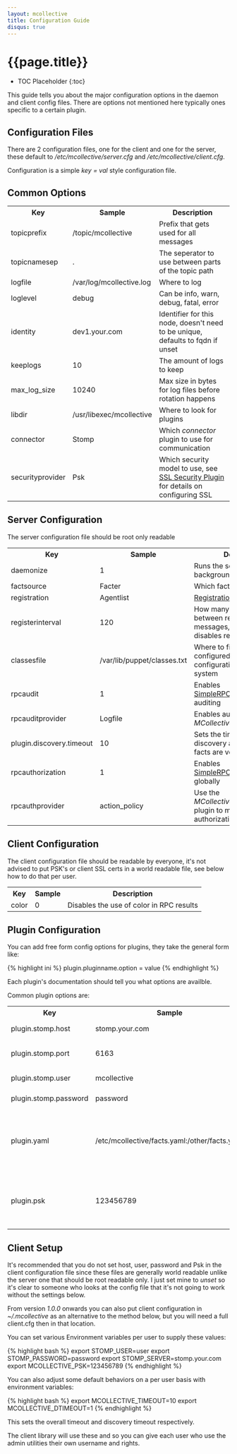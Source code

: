 ```yaml
---
layout: mcollective
title: Configuration Guide
disqus: true
---
```


# {{page.title}}

 * TOC Placeholder
 {:toc}

This guide tells you about the major configuration options in the daemon and client config files.  There are options not mentioned
here typically ones specific to a certain plugin.

## Configuration Files
There are 2 configuration files, one for the client and one for the server, these default to */etc/mcollective/server.cfg* and */etc/mcollective/client.cfg*.

Configuration is a simple *key = val* style configuration file.

## Common Options
<table>
<tr><th><b>Key</b></th><th><b>Sample</b></th><th><b>Description</b></th></tr>
<tr><td>topicprefix</td><td>/topic/mcollective</td><td>Prefix that gets used for all messages</td></tr>
<tr><td>topicnamesep</td><td>.</td><td>The seperator to use between parts of the topic path</td></tr>
<tr><td>logfile</td><td>/var/log/mcollective.log</td><td>Where to log</td></tr>
<tr><td>loglevel</td><td>debug</td><td>Can be info, warn, debug, fatal, error</td></tr>
<tr><td>identity</td><td>dev1.your.com</td><td>Identifier for this node, doesn't need to be unique, defaults to fqdn if unset</td></tr>
<tr><td>keeplogs</td><td>10</td><td>The amount of logs to keep</td></tr>
<tr><td>max_log_size</td><td>10240</td><td>Max size in bytes for log files before rotation happens</td></tr>
<tr><td>libdir</td><td>/usr/libexec/mcollective</td><td>Where to look for plugins</td></tr>
<tr><td>connector</td><td>Stomp</td><td>Which <em>connector</em> plugin to use for communication</td></tr>
<tr><td>securityprovider</td><td>Psk</td><td>Which security model to use, see <a href="/reference/plugins/security_ssl.html">SSL Security Plugin</a> for details on configuring SSL</td></tr>
</table>

## Server Configuration
The server configuration file should be root only readable

<table>
<tr><th><b>Key</b></th><th><b>Sample</b></th><th><b>Description</b></th></tr>
<tr><td>daemonize</td><td>1</td><td>Runs the server in the background</td></tr>
<tr><td>factsource</td><td>Facter</td><td>Which fact plugin to use</td></tr>
<tr><td>registration</td><td>Agentlist</td><td><a href="/reference/plugins/registration.html">Registration</a> plugin to use</td></tr>
<tr><td>registerinterval</td><td>120</td><td>How many seconds to sleep between registration messages, setting this to zero disables registration</td></tr>
<tr><td>classesfile</td><td>/var/lib/puppet/classes.txt</td><td>Where to find a list of classes configured by your configuration management system</td></tr>
<tr><td>rpcaudit</td><td>1</td><td>Enables <a href="/simplerpc/">SimpleRPCIntroduction</a> auditing</td></tr>
<tr><td>rpcauditprovider</td><td>Logfile</td><td>Enables auditing using <em>MCollective::Audit::Logfile</em></td></tr>
<tr><td>plugin.discovery.timeout</td><td>10</td><td>Sets the timeout for the discovery agent, useful if facts are very slow</td></tr>
<tr><td>rpcauthorization</td><td>1</td><td>Enables <a href="/simplerpc/authorization.html">SimpleRPCAuthorization</a> globally</td></tr>
<tr><td>rpcauthprovider</td><td>action_policy</td><td>Use the <em>MCollective::Util::ActionPolicy</em> plugin to manage authorization</td></tr>
</table>

## Client Configuration
The client configuration file should be readable by everyone, it's not advised to put PSK's or client SSL certs in a world readable file, see below how to do that per user.

<table>
<tr><th><b>Key</b></th><th><b>Sample</b></th><th><b>Description</b></th></tr>
<tr><td>color</td><td>0</td><td>Disables the use of color in RPC results</td></tr>
</table>

## Plugin Configuration
You can add free form config options for plugins, they take the general form like:

{% highlight ini %}
    plugin.pluginname.option = value
{% endhighlight %}

Each plugin's documentation should tell you what options are availble.

Common plugin options are:

<table>
<tr><th><b>Key</b></th><th><b>Sample</b></th><th><b>Description</b></th></tr>
<tr><td>plugin.stomp.host</td><td>stomp.your.com</td><td>Host to connect too</td></tr>
<tr><td>plugin.stomp.port</td><td>6163</td><td>Port to connecto too</td></tr>
<tr><td>plugin.stomp.user</td><td>mcollective</td><td>User to connect as</td></tr>
<tr><td>plugin.stomp.password</td><td>password</td><td>Password to use</td></tr>
<tr><td>plugin.yaml</td><td>/etc/mcollective/facts.yaml:/other/facts.yaml</td><td>Where the yaml fact source finds facts from, multiples get merged</td></tr>
<tr><td>plugin.psk</td><td>123456789</td><td>The pre-shared key to use for the Psk security provider</td></tr>
</table>

## Client Setup
It's recommended that you do not set host, user, password and Psk in the client configuration file since these files are generally world readable unlike the server one that should be root readable only.  I just set mine to *unset* so it's clear to someone who looks at the config file that it's not going to work without the settings below.

From version _1.0.0_ onwards you can also put client configuration in _~/.mcollective_ as an alternative to the method below, but you will need a full client.cfg then in that location.

You can set various Environment variables per user to supply these values:

{% highlight bash %}
export STOMP_USER=user
export STOMP_PASSWORD=password
export STOMP_SERVER=stomp.your.com
export MCOLLECTIVE_PSK=123456789
{% endhighlight %}

You can also adjust some default behaviors on a per user basis with environment variables:

{% highlight bash %}
export MCOLLECTIVE_TIMEOUT=10
export MCOLLECTIVE_DTIMEOUT=1
{% endhighlight %}

This sets the overall timeout and discovery timeout respectively.

The client library will use these and so you can give each user who use the admin utilities their own username and rights.
